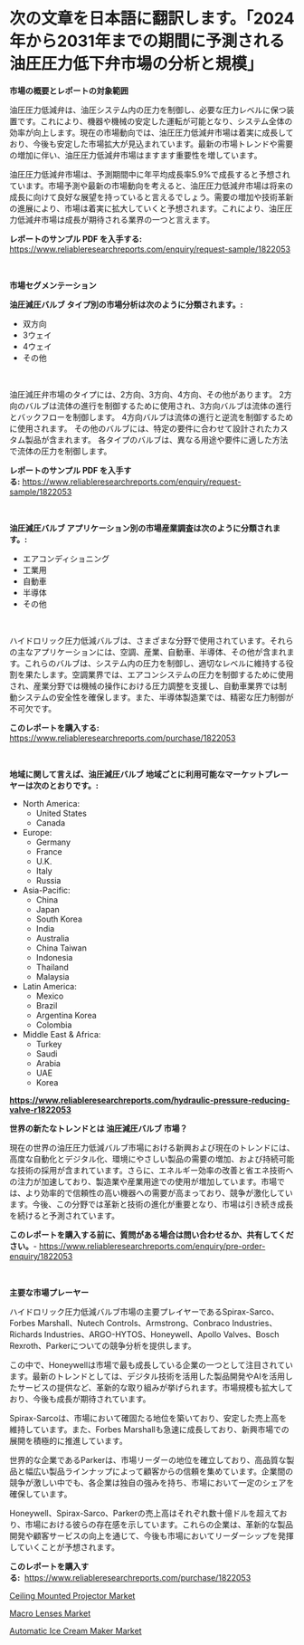 <p><h1>次の文章を日本語に翻訳します。「2024年から2031年までの期間に予測される油圧圧力低下弁市場の分析と規模」</h1></p><p><strong>市場の概要とレポートの対象範囲</strong></p>
<p><p>油圧圧力低減弁は、油圧システム内の圧力を制御し、必要な圧力レベルに保つ装置です。これにより、機器や機械の安定した運転が可能となり、システム全体の効率が向上します。現在の市場動向では、油圧圧力低減弁市場は着実に成長しており、今後も安定した市場拡大が見込まれています。最新の市場トレンドや需要の増加に伴い、油圧圧力低減弁市場はますます重要性を増しています。</p><p>油圧圧力低減弁市場は、予測期間中に年平均成長率5.9%で成長すると予想されています。市場予測や最新の市場動向を考えると、油圧圧力低減弁市場は将来の成長に向けて良好な展望を持っていると言えるでしょう。需要の増加や技術革新の進展により、市場は着実に拡大していくと予想されます。これにより、油圧圧力低減弁市場は成長が期待される業界の一つと言えます。</p></p>
<p><strong>レポートのサンプル PDF を入手する:</strong> <a href="https://www.reliableresearchreports.com/enquiry/request-sample/1822053">https://www.reliableresearchreports.com/enquiry/request-sample/1822053</a></p>
<p>&nbsp;</p>
<p><strong>市場セグメンテーション</strong></p>
<p><strong>油圧減圧バルブ タイプ別の市場分析は次のように分類されます。:</strong></p>
<p><ul><li>双方向</li><li>3ウェイ</li><li>4ウェイ</li><li>その他</li></ul></p>
<p>&nbsp;</p>
<p><p>油圧減圧弁市場のタイプには、2方向、3方向、4方向、その他があります。 2方向のバルブは流体の進行を制御するために使用され、3方向バルブは流体の進行とバックフローを制御します。 4方向バルブは流体の進行と逆流を制御するために使用されます。 その他のバルブには、特定の要件に合わせて設計されたカスタム製品が含まれます。 各タイプのバルブは、異なる用途や要件に適した方法で流体の圧力を制御します。</p></p>
<p><strong>レポートのサンプル PDF を入手する:</strong>&nbsp;<a href="https://www.reliableresearchreports.com/enquiry/request-sample/1822053">https://www.reliableresearchreports.com/enquiry/request-sample/1822053</a></p>
<p>&nbsp;</p>
<p><strong> 油圧減圧バルブ アプリケーション別の市場産業調査は次のように分類されます。:</strong></p>
<p><ul><li>エアコンディショニング</li><li>工業用</li><li>自動車</li><li>半導体</li><li>その他</li></ul></p>
<p>&nbsp;</p>
<p><p>ハイドロリック圧力低減バルブは、さまざまな分野で使用されています。それらの主なアプリケーションには、空調、産業、自動車、半導体、その他が含まれます。これらのバルブは、システム内の圧力を制御し、適切なレベルに維持する役割を果たします。空調業界では、エアコンシステムの圧力を制御するために使用され、産業分野では機械の操作における圧力調整を支援し、自動車業界では制動システムの安全性を確保します。また、半導体製造業では、精密な圧力制御が不可欠です。</p></p>
<p><strong>このレポートを購入する:</strong>&nbsp; <a href="https://www.reliableresearchreports.com/purchase/1822053">https://www.reliableresearchreports.com/purchase/1822053</a></p>
<p>&nbsp;</p>
<p><strong>地域に関して言えば、油圧減圧バルブ 地域ごとに利用可能なマーケットプレーヤーは次のとおりです。:</strong></p>
<p><ul>
    <li>
        North America:
        <ul>
            <li>United States</li>
            <li>Canada</li>
        </ul>
    </li>
    <li>
        Europe:
        <ul>
            <li>Germany</li>
            <li>France</li>
            <li>U.K.</li>
            <li>Italy</li>
            <li>Russia</li>
        </ul>
    </li>
    <li>
        Asia-Pacific:
        <ul>
            <li>China</li>
            <li>Japan</li>
            <li>South Korea</li>
            <li>India</li>
            <li>Australia</li>
            <li>China Taiwan</li>
            <li>Indonesia</li>
            <li>Thailand</li>
            <li>Malaysia</li>
        </ul>
    </li>
    <li>
        Latin America:
        <ul>
            <li>Mexico</li>
            <li>Brazil</li>
            <li>Argentina Korea</li>
            <li>Colombia</li>
        </ul>
    </li>
    <li>
        Middle East & Africa:
        <ul>
            <li>Turkey</li>
            <li>Saudi</li>
            <li>Arabia</li>
            <li>UAE</li>
            <li>Korea</li>
        </ul>
    </li>
    </ul></p>
<p><strong><a href="https://www.reliableresearchreports.com/hydraulic-pressure-reducing-valve-r1822053">https://www.reliableresearchreports.com/hydraulic-pressure-reducing-valve-r1822053</a></strong>&nbsp;</p>
<p><strong>世界の新たなトレンドとは 油圧減圧バルブ 市場？</strong></p>
<p><p>現在の世界の油圧圧力低減バルブ市場における新興および現在のトレンドには、高度な自動化とデジタル化、環境にやさしい製品の需要の増加、および持続可能な技術の採用が含まれています。さらに、エネルギー効率の改善と省エネ技術への注力が加速しており、製造業や産業用途での使用が増加しています。市場では、より効率的で信頼性の高い機器への需要が高まっており、競争が激化しています。今後、この分野では革新と技術の進化が重要となり、市場は引き続き成長を続けると予測されています。</p></p>
<p><strong>このレポートを購入する前に、質問がある場合は問い合わせるか、共有してください。</strong>- <a href="https://www.reliableresearchreports.com/enquiry/pre-order-enquiry/1822053">https://www.reliableresearchreports.com/enquiry/pre-order-enquiry/1822053</a></p>
<p>&nbsp;</p>
<p><strong>主要な市場プレーヤー</strong></p>
<p><p>ハイドロリック圧力低減バルブ市場の主要プレイヤーであるSpirax-Sarco、Forbes Marshall、Nutech Controls、Armstrong、Conbraco Industries、Richards Industries、ARGO-HYTOS、Honeywell、Apollo Valves、Bosch Rexroth、Parkerについての競争分析を提供します。</p><p>この中で、Honeywellは市場で最も成長している企業の一つとして注目されています。最新のトレンドとしては、デジタル技術を活用した製品開発やAIを活用したサービスの提供など、革新的な取り組みが挙げられます。市場規模も拡大しており、今後も成長が期待されています。</p><p>Spirax-Sarcoは、市場において確固たる地位を築いており、安定した売上高を維持しています。また、Forbes Marshallも急速に成長しており、新興市場での展開を積極的に推進しています。</p><p>世界的な企業であるParkerは、市場リーダーの地位を確立しており、高品質な製品と幅広い製品ラインナップによって顧客からの信頼を集めています。企業間の競争が激しい中でも、各企業は独自の強みを持ち、市場において一定のシェアを確保しています。</p><p>Honeywell、Spirax-Sarco、Parkerの売上高はそれぞれ数十億ドルを超えており、市場における彼らの存在感を示しています。これらの企業は、革新的な製品開発や顧客サービスの向上を通じて、今後も市場においてリーダーシップを発揮していくことが予想されます。</p></p>
<p><strong>このレポートを購入する:</strong>&nbsp;&nbsp;<a href="https://www.reliableresearchreports.com/purchase/1822053">https://www.reliableresearchreports.com/purchase/1822053</a></p>
<p><p><a href="https://www.linkedin.com/pulse/ceiling-mounted-projector-market-share-evolution-growth-trends-pacbe?trackingId=dJjPa9zoDxkEBsHLcF3ACA%3D%3D">Ceiling Mounted Projector Market</a></p><p><a href="https://www.linkedin.com/pulse/decoding-macro-lenses-market-metrics-share-trends-growth-n8yre?trackingId=M0qgrRp9vKdC1lbgMQlVMw%3D%3D">Macro Lenses Market</a></p><p><a href="https://www.linkedin.com/pulse/automatic-ice-cream-maker-market-insight-trends-growth-0hcxe?trackingId=JmPnjBvp0Ho6W%2FD0kVa9Lg%3D%3D">Automatic Ice Cream Maker Market</a></p></p>